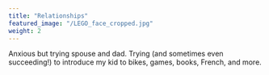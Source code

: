 ```yaml
---
title: "Relationships"
featured_image: "/LEGO_face_cropped.jpg"
weight: 2
---
```

Anxious but trying spouse and dad. Trying (and sometimes even succeeding!) to introduce my kid to bikes, games, books, French, and more.